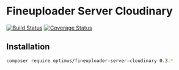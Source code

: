 # Fineuploader Server Cloudinary

[![Build Status](https://travis-ci.org/esbenp/fineuploader-cloudinary-server.svg)](https://travis-ci.org/esbenp/fineuploader-cloudinary-server) [![Coverage Status](https://coveralls.io/repos/esbenp/fineuploader-cloudinary-server/badge.svg?branch=master)](https://coveralls.io/r/esbenp/fineuploader-cloudinary-server?branch=master)

## Installation

```bash
composer require optimus/fineuploader-server-cloudinary 0.3.*
```
